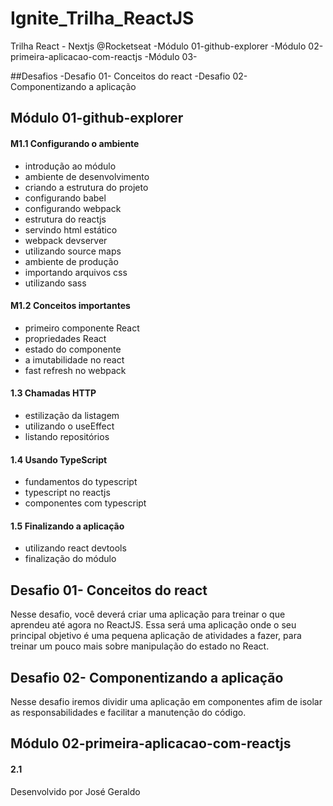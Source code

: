 # Ignite_Trilha_ReactJS

Trilha React - Nextjs @Rocketseat
-Módulo 01-github-explorer
-Módulo 02-primeira-aplicacao-com-reactjs
-Módulo 03-

##Desafios
-Desafio 01- Conceitos do react
-Desafio 02- Componentizando a aplicação

## Módulo 01-github-explorer
#### M1.1 Configurando o ambiente
- introdução ao módulo
- ambiente de desenvolvimento
- criando a estrutura do projeto
- configurando babel
- configurando webpack
- estrutura do reactjs
- servindo html estático
- webpack devserver
- utilizando source maps
- ambiente de produção
- importando arquivos css
- utilizando sass
#### M1.2 Conceitos importantes
- primeiro componente React
- propriedades React
- estado do componente
- a imutabilidade no react
- fast refresh no webpack
#### 1.3 Chamadas HTTP
- estilização da listagem
- utilizando o useEffect
- listando repositórios
#### 1.4 Usando TypeScript
- fundamentos do typescript
- typescript no reactjs
- componentes com typescript
#### 1.5 Finalizando a aplicação
- utilizando react devtools
- finalização do módulo

## Desafio 01- Conceitos do react
Nesse desafio, você deverá criar uma aplicação para treinar o que aprendeu até agora no ReactJS. Essa será uma aplicação onde o seu principal objetivo é uma pequena aplicação de atividades a fazer, para treinar um pouco mais sobre manipulação do estado no React.
## Desafio 02- Componentizando a aplicação
Nesse desafio iremos dividir uma aplicação em componentes afim de isolar as responsabilidades e facilitar a manutenção do código.
## Módulo 02-primeira-aplicacao-com-reactjs
#### 2.1



Desenvolvido por José Geraldo

